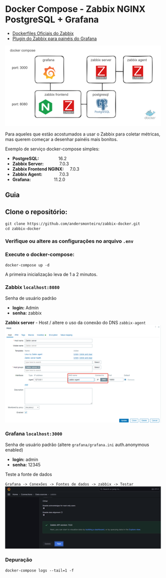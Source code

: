 # Docker Compose - Zabbix NGINX PostgreSQL + Grafana

- [Dockerfiles Oficiais do Zabbix](https://github.com/zabbix/zabbix-docker)
- [Plugin do Zabbix para painéis do Grafana](https://github.com/grafana/grafana-zabbix)

![esquema](./images/scheme.excalidraw.png)

Para aqueles que estão acostumados a usar o Zabbix para coletar métricas, mas querem começar a desenhar painéis mais bonitos.

Exemplo de serviço docker-compose simples:

- **PostgreSQL:**                16.2
- **Zabbix Server:**             7.0.3
- **Zabbix Frontend NGINX:**     7.0.3
- **Zabbix Agent:**              7.0.3
- **Grafana:**                   11.2.0

## Guia

## Clone o repositório:
```
git clone https://github.com/andersmonteiro/zabbix-docker.git
cd zabbix-docker
```

### Verifique ou altere as configurações no arquivo `.env`

### Execute o docker-compose:
```
docker-compose up -d
```

A primeira inicialização leva de 1 a 2 minutos.

### Zabbix `localhost:8080`
Senha de usuário padrão 
- **login:** Admin
- **senha:** zabbix


**Zabbix server** - Host / altere o uso da conexão do DNS `zabbix-agent`
![zabbix-agent](./images/zabbix-agent-settings.png)

### Grafana `localhost:3000` 

Senha de usuário padrão (altere `grafana/grafana.ini` auth.anonymous enabled)
- **login:** admin
- **senha:** 12345

Teste a fonte de dados

`Grafana -> Conexões -> Fontes de dados -> zabbix -> Testar`
![zabbix-agent](./images/data-source-test.png)

### Depuração
```
docker-compose logs --tail=1 -f
```
